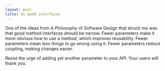 ```yaml
---
layout: post
title: On good interfaces
---
```

One of the ideas from A Philosophy of Software Design that struck me was that good method interfaces should be narrow. Fewer parameters make it more obvious how to use a method, which improves reusability. Fewer parameters mean less things to go wrong using it. Fewer parameters reduce coupling, making changes easier.

Resist the urge of adding yet another parameter to your API. Your users will thank you.